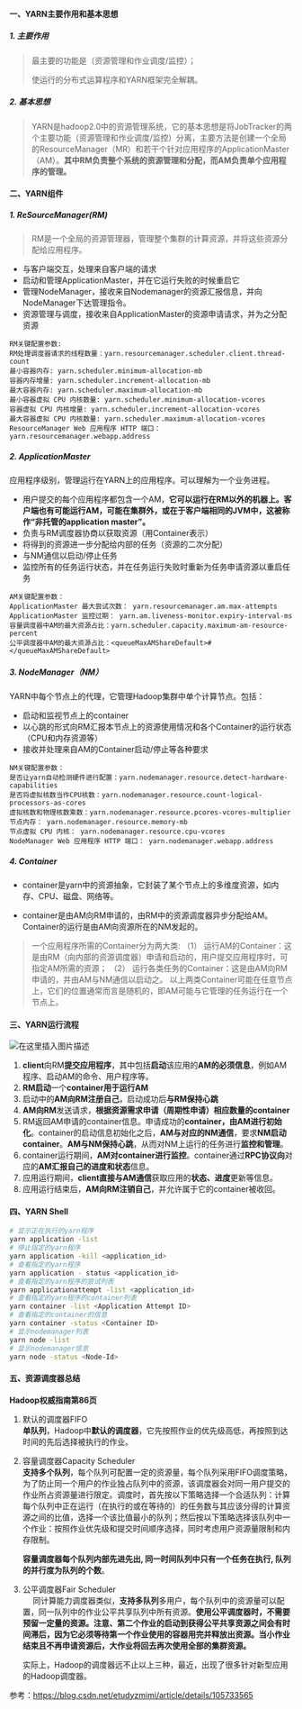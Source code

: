 #### 一、YARN主要作用和基本思想

##### 1. 主要作用

> 最主要的功能是（资源管理和作业调度/监控）；
>
> 使运行的分布式运算程序和YARN框架完全解耦。

##### 2. 基本思想

> YARN是hadoop2.0中的资源管理系统，它的基本思想是将JobTracker的两个主要功能（资源管理和作业调度/监控）分离，主要方法是创建一个全局的ResourceManager（MR）和若干个针对应用程序的ApplicationMaster（AM）。**其中RM负责整个系统的资源管理和分配，而AM负责单个应用程序的管理。**

#### 二、YARN组件

##### 1. ReSourceManager(RM)

> RM是一个全局的资源管理器，管理整个集群的计算资源，并将这些资源分配给应用程序。

* 与客户端交互，处理来自客户端的请求
* 启动和管理ApplicationMaster，并在它运行失败的时候重启它
* 管理NodeManager，接收来自Nodemanager的资源汇报信息，并向NodeManager下达管理指令。
* 资源管理与调度，接收来自ApplicationMaster的资源申请请求，并为之分配资源

~~~
RM关键配置参数:
RM处理调度器请求的线程数量：yarn.resourcemanager.scheduler.client.thread-count
最小容器内存: yarn.scheduler.minimum-allocation-mb
容器内存增量: yarn.scheduler.increment-allocation-mb
最大容器内存: yarn.scheduler.maximum-allocation-mb
最小容器虚拟 CPU 内核数量: yarn.scheduler.minimum-allocation-vcores
容器虚拟 CPU 内核增量: yarn.scheduler.increment-allocation-vcores
最大容器虚拟 CPU 内核数量: yarn.scheduler.maximum-allocation-vcores
ResourceManager Web 应用程序 HTTP 端口： yarn.resourcemanager.webapp.address
~~~

##### 2. ApplicationMaster

应用程序级别，管理运行在YARN上的应用程序。可以理解为一个业务进程。

* 用户提交的每个应用程序都包含一个AM，**它可以运行在RM以外的机器上。客户端也有可能运行AM，可能在集群外，或在于客户端相同的JVM中，这被称作“非托管的application master”。**
* 负责与RM调度器协商以获取资源（用Container表示）
* 将得到的资源进一步分配给内部的任务（资源的二次分配）
* 与NM通信以启动/停止任务
* 监控所有的任务运行状态，并在任务运行失败时重新为任务申请资源以重启任务

~~~
AM关键配置参数：
ApplicationMaster 最大尝试次数： yarn.resourcemanager.am.max-attempts
ApplicationMaster 监控过期： yarn.am.liveness-monitor.expiry-interval-ms
容量调度器中AM的最大资源占比：yarn.scheduler.capacity.maximum-am-resource-percent
公平调度器中AM的最大资源占比：<queueMaxAMShareDefault>#</queueMaxAMShareDefault>
~~~

##### 3. NodeManager（NM）

YARN中每个节点上的代理，它管理Hadoop集群中单个计算节点。包括：

* 启动和监视节点上的container
* 以心跳的形式向RM汇报本节点上的资源使用情况和各个Container的运行状态（CPU和内存资源等）
* 接收并处理来自AM的Container启动/停止等各种要求

~~~
NM关键配置参数：
是否让yarn自动检测硬件进行配置：yarn.nodemanager.resource.detect-hardware-capabilities
是否将虚拟核数当作CPU核数：yarn.nodemanager.resource.count-logical-processors-as-cores
虚拟核数和物理核数乘数：yarn.nodemanager.resource.pcores-vcores-multiplier
节点内存： yarn.nodemanager.resource.memory-mb
节点虚拟 CPU 内核： yarn.nodemanager.resource.cpu-vcores
NodeManager Web 应用程序 HTTP 端口： yarn.nodemanager.webapp.address
~~~

##### 4. Container

* container是yarn中的资源抽象，它封装了某个节点上的多维度资源，如内存、CPU、磁盘、网络等。

* container是由AM向RM申请的，由RM中的资源调度器异步分配给AM。Container的运行是由AM向资源所在的NM发起的。

>一个应用程序所需的Container分为两大类:
>（1） 运行AM的Container：这是由RM（向内部的资源调度器）申请和启动的，用户提交应用程序时，可指定AM所需的资源；
>（2） 运行各类任务的Container：这是由AM向RM申请的，并由AM与NM通信以启动之。
>以上两类Container可能在任意节点上，它们的位置通常而言是随机的，即AM可能与它管理的任务运行在一个节点上。

#### 三、YARN运行流程

![在这里插入图片描述](https://springboot-vue-blog.oss-cn-hangzhou.aliyuncs.com/img-for-typora/Yarn%E8%AF%A6%E7%BB%86%E5%B7%A5%E4%BD%9C%E6%B5%81%E7%A8%8B.png)

1. **client**向RM**提交应用程序**，其中包括**启动**该应用的**AM的必须信息**，例如AM程序、启动AM的命令、用户程序等。
2. **RM启动**一个**container用于运行AM**
3. 启动中的**AM向RM注册自己**，启动成功后**与RM保持心跳**
4. **AM向RM**发送请求，**根据资源需求申请（周期性申请）**相应数量的**container**
5. RM返回AM申请的container信息。申请成功的**container，由AM进行初始化**。container的启动信息初始化之后，**AM与对应的NM通信**，要求**NM启动container**。**AM与NM保持心跳**，从而对NM上运行的任务进行**监控和管理**。
6. container运行期间，**AM对container进行监控**。container通过**RPC协议向**对应的**AM汇报自己的进度和状态**信息。
7. 应用运行期间，**client直接与AM通信**获取应用的**状态、进度**更新等信息。
8. 应用运行结束后，**AM向RM注销自己**，并允许属于它的container被收回。

#### 四、YARN Shell

~~~sh
# 显示正在执行的yarn程序
yarn application -list
# 停止指定的yarn程序
yarn application -kill <application_id>
# 查看指定的yarn程序
yarn application - status <application_id>
# 查看指定的yarn程序的尝试列表
yarn applicationattempt -list <application_id>
# 查看指定的yarn程序的container列表
yarn container -list <Application Attempt ID>
# 查看指定的container的信息
yarn container -status <Container ID>
# 显示nodemanager列表
yarn node -list
# 显示nodemanager信息
yarn node -status <Node-Id>  
~~~

#### 五、资源调度器总结

**Hadoop权威指南第86页**

1. 默认的调度器FIFO  
   **单队列**，Hadoop中**默认的调度器**，它先按照作业的优先级高低，再按照到达时间的先后选择被执行的作业。  
   
2. 容量调度器Capacity Scheduler  
   **支持多个队列**，每个队列可配置一定的资源量，每个队列采用FIFO调度策略，为了防止同一个用户的作业独占队列中的资源，该调度器会对同一用户提交的作业所占资源量进行限定。调度时，首先按以下策略选择一个合适队列：计算每个队列中正在运行（在执行的或在等待的）的任务数与其应该分得的计算资源之间的比值，选择一个该比值最小的队列；然后按以下策略选择该队列中一个作业：按照作业优先级和提交时间顺序选择，同时考虑用户资源量限制和内存限制。   
   
   **容量调度器每个队列内部先进先出, 同一时间队列中只有一个任务在执行, 队列的并行度为队列的个数**。

3. 公平调度器Fair Scheduler  
   &emsp; 同计算能力调度器类似，**支持多队列**多用户，每个队列中的资源量可以配置，同一队列中的作业公平共享队列中所有资源。**使用公平调度器时，不需要预留一定量的资源。注意、第二个作业的启动到获得公平共享资源之间会有时间滞后，因为它必须等待第一个作业使用的容器用完并释放出资源。当小作业结束且不再申请资源后，大作业将回去再次使用全部的集群资源。**
   
   实际上，Hadoop的调度器远不止以上三种，最近，出现了很多针对新型应用的Hadoop调度器。 

参考：https://blog.csdn.net/etudyzmimi/article/details/105733565
